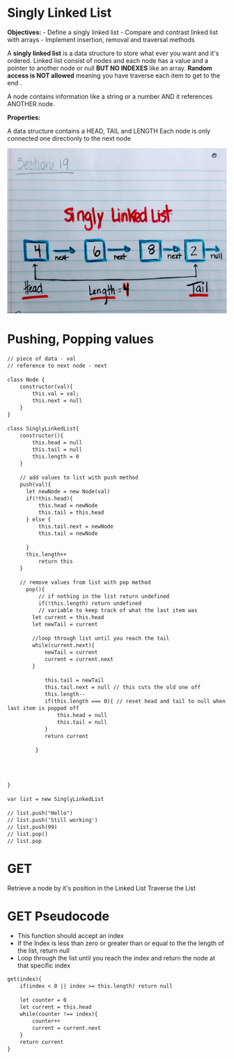 # Singly Linked List

**Objectives:** - Define a singly linked list - Compare and contrast linked list with arrays - Implement insertion, removal and traversal methods

A **singly linked list** is a data structure to store what ever you want and it's ordered. Linked list consist of nodes and each node has a value and a pointer to another node or null **BUT NO INDEXES** like an array. **Random access is NOT allowed** meaning you have traverse each item to get to the end .

A node contains information like a string or a number AND it references ANOTHER node.

**Properties:**

A data structure contains a HEAD, TAIL and LENGTH
Each node is only connected one directionly to the next node

![Singly List Visual](visuals/singly-linked-list.png)

# Pushing, Popping values

```
// piece of data - val
// reference to next node - next

class Node {
    constructor(val){
        this.val = val;
        this.next = null
    }
}

class SinglyLinkedList{
    constructor(){
        this.head = null
        this.tail = null
        this.length = 0
    }

    // add values to list with push method
    push(val){
      let newNode = new Node(val)
      if(!this.head){
          this.head = newNode
          this.tail = this.head
      } else {
          this.tail.next = newNode
          this.tail = newNode

      }
      this.length++
          return this
    }

    // remove values from list with pop method
      pop(){
          // if nothing in the list return undefined
          if(!this.length) return undefined
          // variable to keep track of what the last item was
        let current = this.head
        let newTail = current

        //loop through list until you reach the tail
        while(current.next){
            newTail = current
            current = current.next
        }

            this.tail = newTail
            this.tail.next = null // this cuts the old one off
            this.length--
            if(this.length === 0){ // reset head and tail to null when last item is popped off
                this.head = null
                this.tail = null
            }
            return current

         }




}

var list = new SinglyLinkedList

// list.push("Hello")
// list.push('Still working')
// list.push(99)
// list.pop()
// list.pop

```

# GET

Retrieve a node by it's position in the Linked List
Traverse the List

# GET Pseudocode

- This function should accept an index
- If the Index is less than zero or greater than or equal to the the length of the list, return null
- Loop through the list until you reach the index and return the node at that specific index

```
get(index){
    if(index < 0 || index >= this.length) return null

    let counter = 0
    let current = this.head
    while(counter !== index){
        counter++
        current = current.next
    }
    return current
}


```
